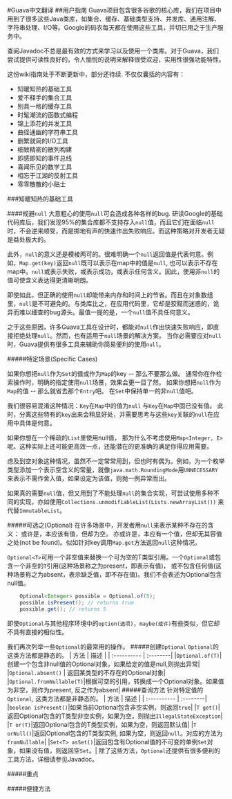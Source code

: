 #Guava中文翻译
##用户指南
Guava项目包含很多谷歌的核心库，我们在项目中用到了很多这些Java类库，如集合、缓存、基础类型支持、并发库、通用注解、字符串处理、I/O等。Google的码农每天都在使用这些工具，并切已用之于生产服务中。

查阅Javadoc不总是最有效的方式来学习以及使用一个类库。对于Guava，我们尝试提供可读性良好的，令人愉悦的说明来解释很受欢迎，实用性很强功能特性。

这份wiki指南处于不断更新中，部分还待续. 不仅仅囊括的内容有：

- 知暖知热的基础工具
- 爱不释手的集合工具
- 别具一格的缓存工具
- 时髦潮流的函数式编程
- 锦上添花的并发工具
- 曲径通幽的字符串工具
- 删繁就简的I/O工具
- 细致精密的散列构建
- 即感即知的事件总线
- 喜闻乐见的数学工具
- 相忘于江湖的反射工具
- 零零散散的小贴士


###知暖知热的基础工具

####规避`null`
大意粗心的使用`null`可会造成各种各样的bug. 研读Google的基础代码库后，我们发现95%的集合库都不支持存入`null`值，而且它们在面临`null`时，不会逆来顺受，而是掷地有声的快速作出失败响应。而这种策略对开发者无疑是益处极大的。

此外，`null`的意义还是模棱两可的。很难明确一个`null`返回值是代表何意。例如，`Map.get(key)`返回`null`既可以表示在map中的值是`null`, 也可以表示不存在map中。`null`或表示失败，或表示成功，或表示任何含义。因此，使用非`null`的值可使含义表达得更清晰明朗。

即使如此，但正确的使用`null`却能带来内存和时间上的节省。而且在对象数组里，`null`是不可避免的。与类库比之，在应用代码里，它却是狡黠而迷惑的，诡异而难以细查的bug源头。最值一提的是，一个`null`值不具任何意义。

之于这些原因，许多Guava工具在设计时，都能对`null`作出快速失败响应，即直接拒绝处理`null`。然而，也有适用于`null`场景的解决方案。
当你必需要应对`null`时，Guava提供有很多工具来辅助你简易便利的使用`null`。

#####特定场景(Specific Cases)

如果你想把`null`作为`Set`的值或作为`Map`的key -- 那么不要那么做。
通常你在作检索操作时，明确的指定使用`null`场景，效果会更一目了然。
如果你想把`null`作为`Map`的值 -- 那么就省去那个`Entry`吧。
在`Set`中保持单一的非`null`值吧。

我们很容易混淆这种情况：`Key`在`Map`中的值为`null` 与`Key`在`Map`中固已没有值。
此时，分离这些特有的`key`出来会稍显好处，并需要思考与这些`key`关联的`null`在应用中具体是何意。

如果你想在一个稀疏的`List`里使用null值， 那为什么不考虑使用`Map<Integer, E>`呢。这种实际上还可能更高效一点，还能潜在的更准确的满足你得应用需要。

虑及到空对象这种情况，虽然不一定常常用到，但也时有偶为。例如，为一个枚举类型添加一个表示空含义的常量，就像`java.math.RoundingMode`用`UNNECESSARY `来表示不需作舍入值，如果设定为该值，则抛一例异常而出。

如果真的需要`null`值，但又用到了不能处理`null`的集合实现，可尝试使用多种不同的实现，亦如使用`Collections.unmodifiableList(Lists.newArrayList())` 来代替`ImmutableList`。

#####可选之(Optional)
在许多场景中，开发者用`null`来表示某种不存在的含义： 或许是，本应该有值，但却为空。 亦或许是，本应有一个值，但却无其容值之处(not be found)。似如针对key调用`Map.get`方法返回`null`这种情况。

`Optional<T>`可用一个非空值来替换一个可为空的T类型引用。一个`Optional`或包含一个非空的`T`引用(这种场景称之为present，即表示有值)， 或不包含任何值(这种场景称之为absent，表示缺乏值，即不存在值)。我们不会表述为Optional包含null值。
```java
	Optional<Integer> possible = Optional.of(5);
	possible.isPresent(); // returns true
	possible.get(); // returns 5
```
即使`Optional`与其他程序环境中的`option(选项)`，`maybe(或许)`有些类似，但它却不具有直接的相似性。

我们再次列举一些`Optional`的最常用的操作。
#####创建`Optional`
`Optional`的这类方法都是静态的。
| 方法 |	描述 |
| :---------- | :--------|
|`Optional.of(T)`|创建一个包含非null值的Optional对象，如果给定的值是null,则抛出异常|
|`Optional.absent()` | 返回某类型的不存在的Optional对象|
|`Optional.fromNullable(T)`|根据可空的引用，转换成一个Optional对象。如果值为非空，则作为present, 反之作为absent|
#####查询方法
针对特定值的`Optional`, 这类方法都是非静态的。
| 方法 |	描述 |
| :---------- | :--------|
|`boolean isPresent()`|如果当前Optional包含非空实例，则返回`true`|
|`T get()`|返回Optional包含的T类型非空实例，如果为空，则抛出`IllegalStateException`|
|`T or(T)`|返回Optional包含的T类型实例，如果为空，则返回默认值|
|`T orNull()`|返回Optional包含的T类型实例, 如果为空，则返回`null`。对应的方法为`fromNullable`|
|`Set<T> asSet()`|返回包含有Optional值的不可变的单例`Set`对象，如果没有值，则返回空`Set`。|
除了这些方法，`Optional`还提供有很多便利的工具方法，详细请参见Javadoc。

#####重点

#####便捷方法
	
